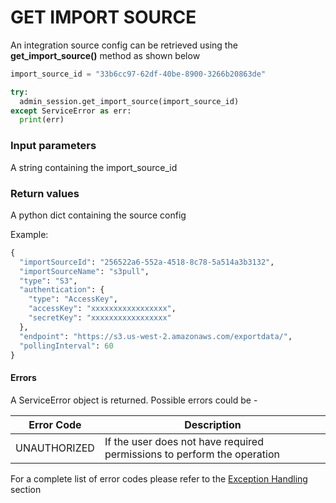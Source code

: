 # GET IMPORT SOURCE

An integration source config can be  retrieved using the **get_import_source()** method as shown below

```python
import_source_id = "33b6cc97-62df-40be-8900-3266b20863de"

try:
  admin_session.get_import_source(import_source_id)
except ServiceError as err:
  print(err)
```
### Input parameters
A string containing the import_source_id

### Return values
A python dict containing the source config

Example:
```python
{
  "importSourceId": "256522a6-552a-4518-8c78-5a514a3b3132",
  "importSourceName": "s3pull",
  "type": "S3",
  "authentication": {
    "type": "AccessKey",
    "accessKey": "xxxxxxxxxxxxxxxxx",
    "secretKey": "xxxxxxxxxxxxxxxxx"
  },
  "endpoint": "https://s3.us-west-2.amazonaws.com/exportdata/",
  "pollingInterval": 60
}
```
#### Errors

A ServiceError object is returned. Possible errors could be -

| Error Code   | Description                                                             |
| ------------ | ----------------------------------------------------------------------- |
| UNAUTHORIZED | If the user does not have required permissions to perform the operation |

For a complete list of error codes please refer to the [Exception Handling](https://bios.isima.io/docs/content/developer-guide/exceptions) section
